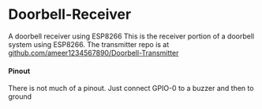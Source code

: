 # Doorbell-Receiver
A doorbell receiver using ESP8266
This is the receiver portion of a doorbell system using ESP8266. The transmitter repo is at [github.com/ameer1234567890/Doorbell-Transmitter](https://github.com/ameer1234567890/Doorbell-Transmitter)

#### Pinout
There is not much of a pinout. Just connect GPIO-0 to a buzzer and then to ground
